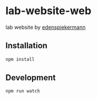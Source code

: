 # lab-website-web

lab website by [edenspiekermann](http://www.edenspiekermann.com)

## Installation

```bash
npm install
```

## Development

```bash
npm run watch
```
